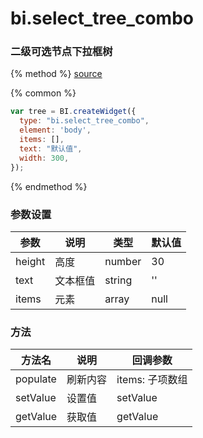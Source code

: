 # bi.select_tree_combo

### 二级可选节点下拉框树

{% method %}
[source](https://jsfiddle.net/fineui/Lgqr17tg/)

{% common %}
```javascript
var tree = BI.createWidget({
  type: "bi.select_tree_combo",
  element: 'body',
  items: [],
  text: "默认值",
  width: 300,
});
```

{% endmethod %}



### 参数设置

| 参数      | 说明   | 类型     | 默认值  |
| ------- | ---- | ------ | ---- |
| height  | 高度   | number | 30   |
| text    | 文本框值 | string | ''   |
| items   | 元素   | array  | null |



### 方法

| 方法名      | 说明   | 回调参数        |
| -------- | ---- | ----------- |
| populate | 刷新内容 | items: 子项数组 |
| setValue | 设置值  | setValue    |
| getValue | 获取值  | getValue    |

